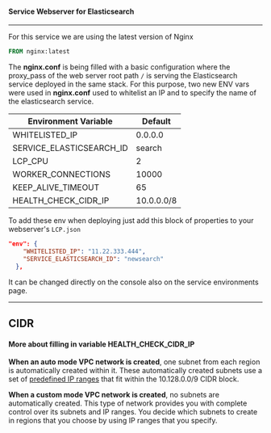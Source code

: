 #### Service Webserver for Elasticsearch
---
For this service we are using the latest version of Nginx

```Dockerfile
FROM nginx:latest
```

The **nginx.conf** is being filled with a basic configuration where the proxy_pass of the web server root path `/` is serving the Elasticsearch service deployed in the same stack.
For this purpose, two new ENV vars were used in **nginx.conf** used to whitelist an IP and to specify the name of the elasticsearch service.


Environment Variable     |  Default    |
-------------------------|-------------|
WHITELISTED_IP           |  0.0.0.0    |
SERVICE_ELASTICSEARCH_ID |  search     |
LCP_CPU                  |  2          |
WORKER_CONNECTIONS       |  10000      |
KEEP_ALIVE_TIMEOUT       |  65         |
HEALTH_CHECK_CIDR_IP     |  10.0.0.0/8 |

To add these env when deploying just add this block of properties to your webserver's `LCP.json`

```json
"env": {
    "WHITELISTED_IP": "11.22.333.444",
    "SERVICE_ELASTICSEARCH_ID": "newsearch"
  },
```

It can be changed directly on the console also on the service environments page.

---
## CIDR

#### More about filling in variable HEALTH_CHECK_CIDR_IP

**When an auto mode VPC network is created**, one subnet from each region is automatically created within it.
These automatically created subnets use a set of [predefined IP ranges](https://cloud.google.com/vpc/docs/vpc#ip-ranges) that fit within the 10.128.0.0/9 CIDR block.

**When a custom mode VPC network is created**, no subnets are automatically created.
This type of network provides you with complete control over its subnets and IP ranges.
You decide which subnets to create in regions that you choose by using IP ranges that you specify.